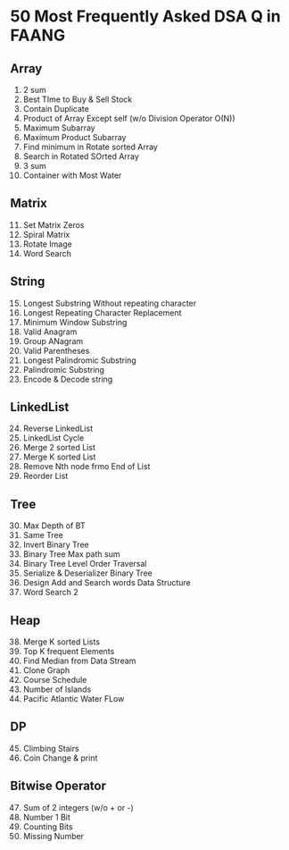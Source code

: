 # 50 Most Frequently Asked DSA Q in FAANG

## Array
1. 2 sum
2. Best TIme to Buy & Sell Stock
3. Contain Duplicate
4. Product of Array Except self (w/o Division Operator O(N))
5. Maximum Subarray
6. Maximum Product Subarray
7. Find minimum in Rotate sorted Array
8. Search in Rotated SOrted Array
9. 3 sum
10. Container with Most Water
## Matrix
11. Set Matrix Zeros
12. Spiral Matrix 
13. Rotate Image
14. Word Search
## String
15. Longest Substring Without repeating character
16. Longest Repeating Character Replacement
17. Minimum Window Substring
18. Valid Anagram
19. Group ANagram
20. Valid Parentheses
21. Longest Palindromic Substring
22. Palindromic Substring
23. Encode & Decode string
## LinkedList
24. Reverse LinkedList
25. LinkedList Cycle
26. Merge 2 sorted List
27. Merge K sorted List
28. Remove Nth node frmo End of List
29. Reorder List
## Tree
30. Max Depth of BT
31. Same Tree
32. Invert Binary Tree
33. Binary Tree Max path sum
34. Binary Tree Level Order Traversal
35. Serialize & Deserializer Binary Tree
36. Design Add and Search words Data Structure
37. Word Search 2
## Heap
38. Merge K sorted Lists
39. Top K frequent Elements
40. Find Median from Data Stream
41. Clone Graph
42. Course Schedule
43. Number of Islands
44. Pacific Atlantic Water FLow
## DP
45. Climbing Stairs
46. Coin Change & print
## Bitwise Operator
47. Sum of 2 integers (w/o + or -)
48. Number 1 Bit
49. Counting Bits
50. Missing Number
